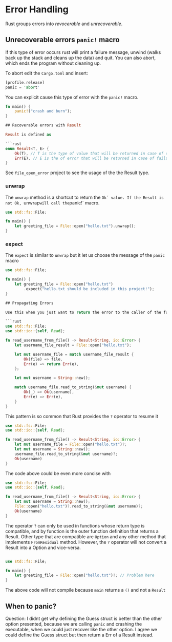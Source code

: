 # Error Handling

Rust groups errors into *revocerable* and *unrecoverable*.

## Unrecoverable errors `panic!` macro

If this type of error occurs rust will print a failure message, unwind (walks back up the stack and cleans up the data) and quit. You can also abort, which ends the program without cleaning up.


To abort edit the `Cargo.toml` and insert:

```rust
[profile.release]
panic = 'abort'
```

You can explicit cause this type of error with the `panic!` macro.

```rust
fn main() {
    panic!("crash and burn");
}

## Recoverable errors with Result

Result is defined as

```rust
enum Result<T, E> {
    Ok(T), // T is the type of value that will be returned in case of success
    Err(E), // E is the of error that will be returned in case of failure
}
```

See `file_open_error` project to see the usage of the the Result type.

### unwrap

The `unwrap` method is a shortcut to return the `Ok´ value. If the Result is not Ok, `unwrap` will call the `panic!` macro.

```rust
use std::fs::File;

fn main() {
    let greeting_file = File::open("hello.txt").unwrap();
}
```
### expect

The `expect` is similar to `unwrap` but it let us choose the message of the `panic` macro
```rust
use std::fs::File;

fn main() {
    let greeting_file = File::open("hello.txt")
        .expect("hello.txt should be included in this project!");
}

## Propagating Errors

Use this when you just want to return the error to the caller of the function instead of handling with it

```rust
use std::fs::File;
use std::io::{self, Read};

fn read_username_from_file() -> Result<String, io::Error> {
    let username_file_result = File::open("hello.txt");

    let mut username_file = match username_file_result {
        Ok(file) => file,
        Err(e) => return Err(e),
    };

    let mut username = String::new();

    match username_file.read_to_string(&mut username) {
        Ok(_) => Ok(username),
        Err(e) => Err(e),
    }
}
```

This pattern is so common that Rust provides the `?` operator to resume it

```rust
use std::fs::File;
use std::io::{self, Read};

fn read_username_from_file() -> Result<String, io::Error> {
    let mut username_file = File::open("hello.txt")?;
    let mut username = String::new();
    username_file.read_to_string(&mut username)?;
    Ok(username)
}
```

The code above could be even more concise with

```rust
use std::fs::File;
use std::io::{self, Read};

fn read_username_from_file() -> Result<String, io::Error> {
    let mut username = String::new();
    File::open("hello.txt")?.read_to_string(&mut username)?;
    Ok(username)
}
```

The operator `?` can only be used in functions whose return type is compatible, and by function is the outer function definition that returns a Result. Other type that are compatible are `Option` and any other method that implements `FromResidual` method. However, the `?` operator will not convert a Result into a Option and vice-versa. 

```rust

use std::fs::File;

fn main() {
    let greeting_file = File::open("hello.txt")?; // Problem here
}
```

The above code will not compile because `main` returns a `()` and not a `Result`


## When to panic?

Question: I didnt get why defining the Guess struct is better than the other option presented, because we are calling `panic` and crashing the executable, when we could just recover like the other option. I agree we could define the Guess struct but then return a Err of a Result instead.
